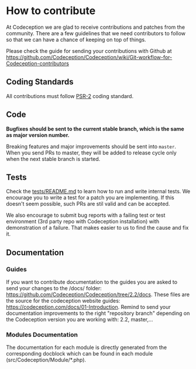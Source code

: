 # How to contribute

At Codeception we are glad to receive contributions and patches from the community. There are a few guidelines that we need contributors to follow so that we can have a chance of keeping on top of things.

Please check the guide for sending your contributions with Github at
https://github.com/Codeception/Codeception/wiki/Git-workflow-for-Codeception-contributors

## Coding Standards
All contributions must follow [PSR-2](https://www.php-fig.org/psr/psr-2/) coding standard.

## Code
**Bugfixes should be sent to the current stable branch, which is the same as major version number.**

Breaking features and major improvements should be sent into `master`. When you send PRs to master, they will be added to release cycle only when the next stable branch is started.

## Tests

Check the [tests/README.md](tests/README.md) to learn how to run and write internal tests.
We encourage you to write a test for a patch you are implementing. If this doesn't seem possible, such PRs are stil valid and can be accepted.

We also encourage to submit bug reports with a failing test or test environment (3rd party repo with Codeception installation) with demonstration of a failure. That makes easier to us to find the cause and fix it.

## Documentation

### Guides
If you want to contribute documentation to the guides you are asked to send your changes to the /docs/ folder: https://github.com/Codeception/Codeception/tree/2.2/docs. These files are the source for the codeception website guides: https://codeception.com/docs/01-Introduction. Remind to send your documentation improvements to the right "repository branch" depending on the Codeception version you are working with: 2.2, master,...

### Modules Documentation
The documentation for each module is directly generated from the corresponding docblock which can be found in each module (src/Codeception/Module/*.php).
